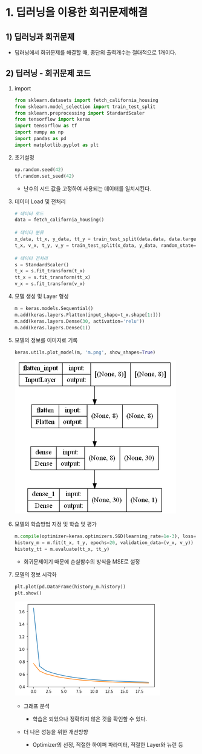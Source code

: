 # 1. 딥러닝을 이용한 회귀문제해결



## 1) 딥러닝과 회귀문제

- 딥러닝에서 회귀문제를 해결할 때, 종단의 출력개수는 절대적으로 1개이다.



## 2) 딥러닝 - 회귀문제 코드

1. import

   ```python
   from sklearn.datasets import fetch_california_housing
   from sklearn.model_selection import train_test_split
   from sklearn.preprocessing import StandardScaler
   from tensorflow import keras
   import tensorflow as tf
   import numpy as np
   import pandas as pd
   import matplotlib.pyplot as plt
   ```

2. 초기설정

   ```python
   np.random.seed(42)
   tf.random.set_seed(42)
   ```

   - 난수의 시드 값을 고정하여 사용되는 데이터를 일치시킨다.

3. 데이터 Load 및 전처리

   ```python
   # 데이터 로드
   data = fetch_california_housing()
   
   # 데이터 분류
   x_data, tt_x, y_data, tt_y = train_test_split(data.data, data.target, random_state=42)
   t_x, v_x, t_y, v_y = train_test_split(x_data, y_data, random_state=42, test_size=0.2)
   
   # 데이터 전처리
   s = StandardScaler()
   t_x = s.fit_transform(t_x)
   tt_x = s.fit_transform(tt_x)
   v_x = s.fit_transform(v_x)
   ```

4. 모델 생성 및 Layer 형성

   ```python
   m = keras.models.Sequential()
   m.add(keras.layers.Flatten(input_shape=t_x.shape[1:]))
   m.add(keras.layers.Dense(30, activation='relu'))
   m.add(keras.layers.Dense(1))
   ```

5. 모델의 정보를 이미지로 기록

   ```python
   keras.utils.plot_model(m, 'm.png', show_shapes=True)
   ```

   ![image-20220430191921447](Day24_2.assets/image-20220430191921447.png)

6. 모델의 학습방법 지정 및 학습 및 평가

   ```python
   m.compile(optimizer=keras.optimizers.SGD(learning_rate=1e-3), loss='mean_squared_error')
   history_m = m.fit(t_x, t_y, epochs=20, validation_data=(v_x, v_y))
   histoty_tt = m.evaluate(tt_x, tt_y)
   ```

   - 회귀문제이기 때문에 손실함수의 방식을 MSE로 설정

7. 모델의 정보 시각화

   ```python
   plt.plot(pd.DataFrame(history_m.history))
   plt.show()
   ```

   ![image-20220430192044686](Day24_2.assets/image-20220430192044686.png)

   - 그래프 분석
     - 학습은 되었으나 정확하지 않은 것을 확인할 수 있다.

   - 더 나은 성능을 위한 개선방향
     - Optimizer의 선정, 적절한 하이퍼 파라미터, 적절한 Layer와 뉴런 등